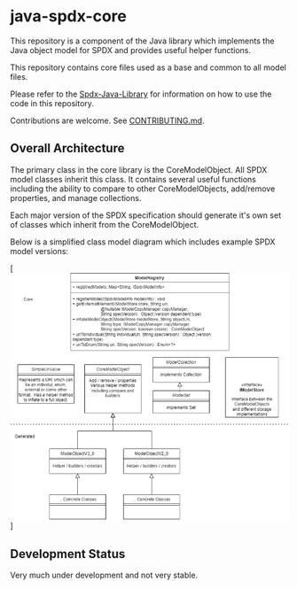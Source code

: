 # java-spdx-core

This repository is a component of the Java library which implements the Java object model for SPDX and provides useful helper functions.

This repository contains core files used as a base and common to all model files.

Please refer to the [Spdx-Java-Library](https://github.com/spdx/spdx-java-Library) for information on how to use the code in this repository.

Contributions are welcome.  See [CONTRIBUTING.md](CONTRIBUTING.md).

## Overall Architecture

The primary class in the core library is the CoreModelObject.  All SPDX model classes inherit this class.  It contains several useful functions including the ability to compare to other CoreModelObjects, add/remove properties, and manage collections.

Each major version of the SPDX specification should generate it's own set of classes which inherit from the CoreModelObject.

Below is a simplified class model diagram which includes example SPDX model versions:



[![Simplified Class Diagram](ClassDiagram.drawio.png)]



## Development Status

Very much under development and not very stable.
